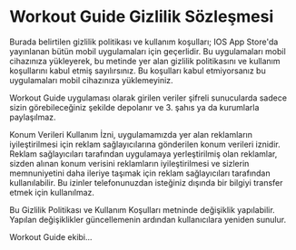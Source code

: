 # Workout Guide Gizlilik Sözleşmesi

Burada belirtilen gizlilik politikası ve kullanım koşulları; IOS App Store'da yayınlanan bütün mobil uygulamaları için geçerlidir. Bu uygulamaları mobil cihazınıza yükleyerek, bu metinde yer alan gizlilik politikasını ve kullanım koşullarını kabul etmiş sayılırsınız. Bu koşulları kabul etmiyorsanız bu uygulamaları mobil cihazınıza yüklemeyiniz.

Workout Guide uygulaması olarak girilen veriler şifreli sunucularda sadece sizin görebileceğiniz şekilde depolanır ve 3. şahıs ya da kurumlarla paylaşılmaz. 

Konum Verileri Kullanım İzni, uygulamamızda yer alan reklamların iyileştirilmesi için reklam sağlayıcılarına gönderilen konum verileri iznidir. Reklam sağlayıcıları tarafından uygulamaya yerleştirilmiş olan reklamlar, sizden alınan konum verisini reklamların iyileştirilmesi ve sizlerin memnuniyetini daha ileriye taşımak için reklam sağlayıcıları tarafından kullanılabilir. Bu izinler telefonunuzdan isteğiniz dışında bir bilgiyi transfer etmek için kullanılmaz.

Bu Gizlilik Politikası ve Kullanım Koşulları metninde değişiklik yapılabilir. Yapılan değişiklikler güncellemenin ardından kullanıcılara yeniden sunulur.

Workout Guide ekibi...
